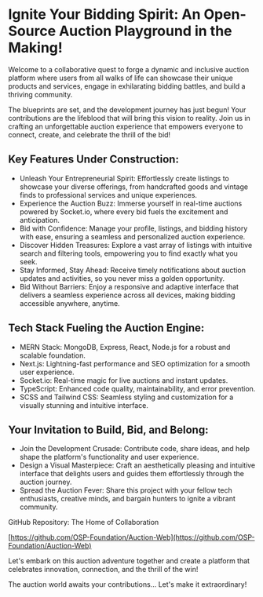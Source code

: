 

# Ignite Your Bidding Spirit: An Open-Source Auction Playground in the Making!

Welcome to a collaborative quest to forge a dynamic and inclusive auction platform where users from all walks of life can showcase their unique products and services, engage in exhilarating bidding battles, and build a thriving community.

The blueprints are set, and the development journey has just begun! Your contributions are the lifeblood that will bring this vision to reality. Join us in crafting an unforgettable auction experience that empowers everyone to connect, create, and celebrate the thrill of the bid!

## Key Features Under Construction:

 - Unleash Your Entrepreneurial Spirit: Effortlessly create listings to
   showcase your diverse offerings, from handcrafted goods and vintage
   finds to professional services and unique experiences.
 - Experience the Auction Buzz: Immerse yourself in real-time auctions
   powered by Socket.io, where every bid fuels the excitement and
   anticipation.
 - Bid with Confidence: Manage your profile, listings, and bidding
   history with ease, ensuring a seamless and personalized auction
   experience.
 - Discover Hidden Treasures: Explore a vast array of listings with
   intuitive search and filtering tools, empowering you to find exactly
   what you seek.
 - Stay Informed, Stay Ahead: Receive timely notifications about auction
   updates and activities, so you never miss a golden opportunity.
 - Bid Without Barriers: Enjoy a responsive and adaptive interface that
   delivers a seamless experience across all devices, making bidding
   accessible anywhere, anytime.
   

## Tech Stack Fueling the Auction Engine:

 - MERN Stack: MongoDB, Express, React, Node.js for a robust and
   scalable foundation.
 - Next.js: Lightning-fast performance and SEO optimization for a smooth
   user experience.
 - Socket.io: Real-time magic for live auctions and instant updates.
 - TypeScript: Enhanced code quality, maintainability, and error
   prevention.
 - SCSS and Tailwind CSS: Seamless styling and customization for a
   visually stunning and intuitive interface.

## Your Invitation to Build, Bid, and Belong:

 - Join the Development Crusade: Contribute code, share ideas, and help
   shape the platform's functionality and user experience.
 - Design a Visual Masterpiece: Craft an aesthetically pleasing and
   intuitive interface that delights users and guides them effortlessly
   through the auction journey.
 - Spread the Auction Fever: Share this project with your fellow tech
   enthusiasts, creative minds, and bargain hunters to ignite a vibrant
   community.

GitHub Repository: The Home of Collaboration

[https://github.com/OSP-Foundation/Auction-Web](https://github.com/OSP-Foundation/Auction-Web)

Let's embark on this auction adventure together and create a platform that celebrates innovation, connection, and the thrill of the win!

The auction world awaits your contributions... Let's make it extraordinary!
